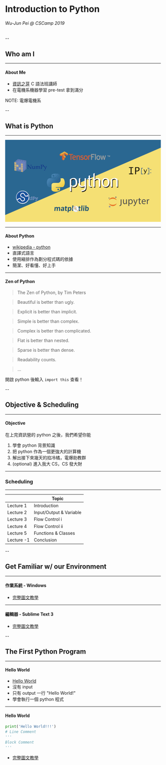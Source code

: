 # Introduction to Python

###### Wu-Jun Pei @ CSCamp 2019

--

## Who am I

---

#### About Me
- [資訊之芽](https://www.facebook.com/ntucsiesprout/) C 語法班講師
- 在電機系機器學習 pre-test 拿到滿分

NOTE:
電爆電機系

--

## What is Python

---

![big-py](imgs/py.png)

---

#### About Python
- [wikipedia - python](https://zh.wikipedia.org/wiki/Python)
- 直譯式語言
- 使用縮排作為劃分程式碼的依據
- 簡潔、好看懂、好上手

---

#### Zen of Python

> The Zen of Python, by Tim Peters<br>

> Beautiful is better than ugly.

> Explicit is better than implicit.

> Simple is better than complex.

> Complex is better than complicated.

> Flat is better than nested.

> Sparse is better than dense.

> Readability counts.

> ...

開啟 python 後輸入 `import this` 查看！

--

## Objective & Scheduling

---

#### Objective
在上完資訊營的 python 之後，我們希望你能
1. 學會 python 背景知識
2. 把 python 作為一個更強大的計算機
3. 解出接下來幾天的掐冷橘，電爆助教群
4. (optional) 進入我大 CS，CS 發大財


---

### Scheduling

---

|            | Topic                   |
| ---------- | ----------------------- |
| Lecture 1  | Introduction            |
| Lecture 2  | Input/Output & Variable |
| Lecture 3  | Flow Control i          |
| Lecture 4  | Flow Control ii         |
| Lecture 5  | Functions & Classes     |
| Lecture -1 | Conclusion              |

--

## Get Familiar w/ our Environment

---

#### 作業系統 - Windows
- [完整圖文教學](https://www.csie.ntu.edu.tw/~b06902029/reveal.js/CSCamp2019/Howto/howto.html#windows-tutorial)

---

#### 編輯器 - Sublime Text 3
- [完整圖文教學](https://www.csie.ntu.edu.tw/~b06902029/reveal.js/CSCamp2019/Howto/howto.html#sublime-tutorial)

--

## The First Python Program

---

#### Hello World
- [Hello World](https://zh.wikipedia.org/wiki/Hello_World)
- 沒有 input
- 只有 output 一行 "Hello World!"
- 學會執行一個 python 程式

---

#### Hello World

```python
print('Hello World!!!')
# Line Comment
'''
Block Comment
'''
```
- [完整圖文教學]()
